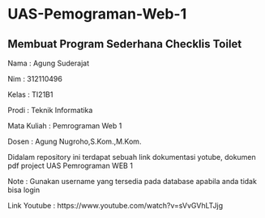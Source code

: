 # UAS-Pemograman-Web-1
## Membuat Program Sederhana Checklis Toilet 
<p>Nama  : Agung Suderajat</p>
<p>Nim   : 312110496 </p>
<p>Kelas : TI21B1 </p>
<p>Prodi : Teknik Informatika </p>
<p>Mata Kuliah : Pemrograman Web 1 </p>
<p>Dosen : Agung Nugroho,S.Kom.,M.Kom. </p>

<p>Didalam repository ini terdapat sebuah link dokumentasi yotube, dokumen pdf project UAS Pemrograman WEB 1 </p>
<p>Note : Gunakan username yang tersedia pada database apabila anda tidak bisa login </p>
<p>Link Youtube : https://www.youtube.com/watch?v=sVvGVhLTJjg </P>